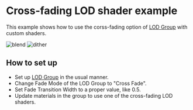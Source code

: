 Cross-fading LOD shader example
===============================

This example shows how to use the corss-fading option of [LOD Group] with
custom shaders.

![blend](https://i.imgur.com/7WZm3GH.gif)
![dither](https://i.imgur.com/z5qAtPm.gif)

[LOD Group]: http://docs.unity3d.com/Manual/class-LODGroup.html

How to set up
-------------

- Set up [LOD Group] in the usual manner.
- Change Fade Mode of the LOD Group to "Cross Fade".
- Set Fade Transition Width to a proper value, like 0.5.
- Update materials in the group to use one of the cross-fading LOD shaders.
